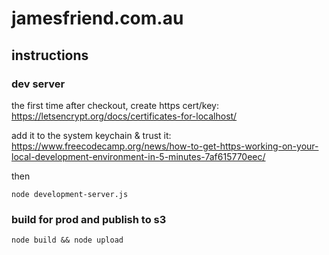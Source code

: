 # jamesfriend.com.au

## instructions
### dev server

the first time after checkout, create https cert/key:
https://letsencrypt.org/docs/certificates-for-localhost/

add it to the system keychain & trust it:
https://www.freecodecamp.org/news/how-to-get-https-working-on-your-local-development-environment-in-5-minutes-7af615770eec/

then

```
node development-server.js
```

### build for prod and publish to s3

```
node build && node upload
```